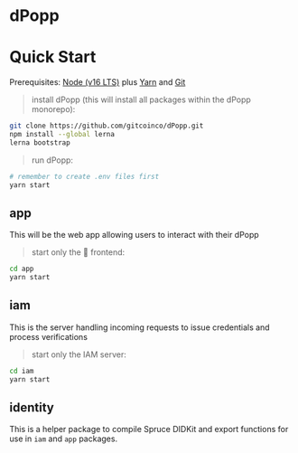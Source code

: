 # dPopp

# Quick Start

Prerequisites: [Node (v16 LTS)](https://nodejs.org/en/download/) plus [Yarn](https://classic.yarnpkg.com/en/docs/install/) and [Git](https://git-scm.com/downloads)

> install dPopp (this will install all packages within the dPopp monorepo):

```bash
git clone https://github.com/gitcoinco/dPopp.git
npm install --global lerna
lerna bootstrap
```

> run dPopp:

```bash
# remember to create .env files first
yarn start
```

## app

This will be the web app allowing users to interact with their dPopp

> start only the 📱 frontend:

```bash
cd app
yarn start
```

## iam

This is the server handling incoming requests to issue credentials and process verifications

> start only the IAM server:

```bash
cd iam
yarn start
```

## identity

This is a helper package to compile Spruce DIDKit and export functions for use in `iam` and `app` packages.
